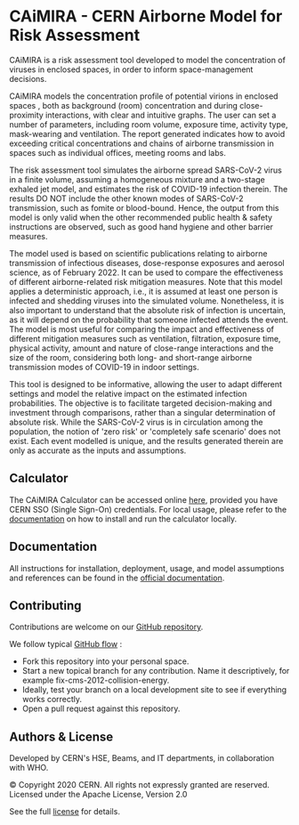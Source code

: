 # CAiMIRA - CERN Airborne Model for Risk Assessment

CAiMIRA is a risk assessment tool developed to model the concentration of viruses in enclosed spaces, in order to inform space-management decisions.

CAiMIRA models the concentration profile of potential virions in enclosed spaces , both as background (room) concentration and during close-proximity interactions, with clear and intuitive graphs.
The user can set a number of parameters, including room volume, exposure time, activity type, mask-wearing and ventilation.
The report generated indicates how to avoid exceeding critical concentrations and chains of airborne transmission in spaces such as individual offices, meeting rooms and labs.

The risk assessment tool simulates the airborne spread SARS-CoV-2 virus in a finite volume, assuming a homogeneous mixture and a two-stage exhaled jet model, and estimates the risk of COVID-19 infection therein.
The results DO NOT include the other known modes of SARS-CoV-2 transmission, such as fomite or blood-bound.
Hence, the output from this model is only valid when the other recommended public health & safety instructions are observed, such as good hand hygiene and other barrier measures.

The model used is based on scientific publications relating to airborne transmission of infectious diseases, dose-response exposures and aerosol science, as of February 2022.
It can be used to compare the effectiveness of different airborne-related risk mitigation measures.
Note that this model applies a deterministic approach, i.e., it is assumed at least one person is infected and shedding viruses into the simulated volume.
Nonetheless, it is also important to understand that the absolute risk of infection is uncertain, as it will depend on the probability that someone infected attends the event.
The model is most useful for comparing the impact and effectiveness of different mitigation measures such as ventilation, filtration, exposure time, physical activity, amount and nature of close-range interactions and
the size of the room, considering both long- and short-range airborne transmission modes of COVID-19 in indoor settings.

This tool is designed to be informative, allowing the user to adapt different settings and model the relative impact on the estimated infection probabilities.
The objective is to facilitate targeted decision-making and investment through comparisons, rather than a singular determination of absolute risk.
While the SARS-CoV-2 virus is in circulation among the population, the notion of 'zero risk' or 'completely safe scenario' does not exist.
Each event modelled is unique, and the results generated therein are only as accurate as the inputs and assumptions.

## Calculator

The CAiMIRA Calculator can be accessed online [here](https://caimira.web.cern.ch/), provided you have CERN SSO (Single Sign-On) credentials. For local usage, please refer to the [documentation](#documentation) on how to install and run the calculator locally.

## Documentation

All instructions for installation, deployment, usage, and model assumptions and references can be found in the [official documentation](https://caimira.docs.cern.ch/).

## Contributing

Contributions are welcome on our [GitHub repository](https://github.com/CERN/CAiMIRA).

We follow typical [GitHub flow](https://docs.github.com/en/get-started/using-github/github-flow) : 
- Fork this repository into your personal space.
- Start a new topical branch for any contribution. Name it descriptively, for example fix-cms-2012-collision-energy.
- Ideally, test your branch on a local development site to see if everything works correctly.
- Open a pull request against this repository. 

## Authors & License

Developed by CERN's HSE, Beams, and IT departments, in collaboration with WHO.

© Copyright 2020 CERN. All rights not expressly granted are reserved.<br>
Licensed under the Apache License, Version 2.0

See the full [license](https://gitlab.cern.ch/caimira/caimira/-/blob/master/caimira/LICENSE) for details.
